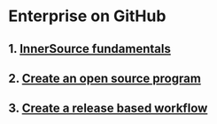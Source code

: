 # Enterprise on GitHub

## 1. [InnerSource fundamentals](https://github.com/Zi-Tao/innersource)

## 2. [Create an open source program](https://github.com/Zi-Tao/oss-enterprise)

## 3. [Create a release based workflow](https://github.com/Zi-Tao/release-based-workflow)
